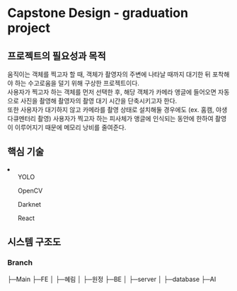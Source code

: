 <h1>Capstone Design - graduation project</h1>

<h2>프로젝트의 필요성과 목적</h2>
움직이는 객체를 찍고자 할 때, 객체가 촬영자의 주변에 나타날 때까지 대기한 뒤 포착해야 하는 수고로움을 덜기 위해 구상한 프로젝트이다.<br>
사용자가 찍고자 하는 객체를 먼저 선택한 후, 해당 객체가 카메라 앵글에 들어오면 자동으로 사진을 촬영해 촬영자의 촬영 대기 시간을 단축시키고자 한다.<br>
또한 사용자가 대기하지 않고 카메라를 촬영 상태로 설치해둘 경우에도 (ex. 홈캠, 야생 다큐멘터리 촬영) 사용자가 찍고자 하는 피사체가 앵글에 인식되는 동안에 한하여 촬영이 이루어지기 때문에 메모리 낭비를 줄여준다.

<h2>핵심 기술</h2>
<li>
  <ul>YOLO</ul>
  <ul>OpenCV</ul>
  <ul>Darknet</ul>
  <ul>React</ul>
  
<h2>시스템 구조도</h2>

<h3>Branch</h3>
├─Main
├─FE
│  ├─혜림
│  ├─원정
├─BE
│  ├─server
│  ├─database
├─AI 

